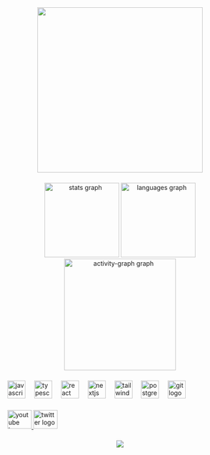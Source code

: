 <div align="center">
  <img height="370" src="https://static1.cbrimages.com/wordpress/wp-content/uploads/2020/04/pjimage-24-1.jpg" />

</div>

###

<p align="left"></p>

###

<div align="center">
  <img src="https://github-readme-stats.vercel.app/api?username=bazylcossac&hide_title=true&hide_rank=true&show_icons=true&include_all_commits=false&count_private=true&disable_animations=false&theme=dracula&locale=en&hide_border=true&order=1" height="167" alt="stats graph"  />
  <img src="https://github-readme-stats.vercel.app/api/top-langs?username=bazylcossac&locale=en&hide_title=false&layout=compact&card_width=320&langs_count=5&theme=dracula&hide_border=true&order=2" height="167" alt="languages graph"  />
  <img src="https://github-readme-activity-graph.vercel.app/graph?username=bazylcossac&radius=16&theme=react&area=true&order=5&hide_border=true&hide_title=true" height="250" alt="activity-graph graph"  />
</div>

###

<div align="left">
  <img src="https://skillicons.dev/icons?i=js" height="40" alt="javascript logo"  />
  <img width="12" />
  <img src="https://skillicons.dev/icons?i=ts" height="40" alt="typescript logo"  />
  <img width="12" />
  <img src="https://skillicons.dev/icons?i=react" height="40" alt="react logo"  />
  <img width="12" />
  <img src="https://skillicons.dev/icons?i=nextjs" height="40" alt="nextjs logo"  />
  <img width="12" />
  <img src="https://skillicons.dev/icons?i=tailwind" height="40" alt="tailwindcss logo"  />
  <img width="12" />
  <img src="https://skillicons.dev/icons?i=postgres" height="40" alt="postgresql logo"  />
  <img width="12" />
  <img src="https://skillicons.dev/icons?i=git" height="40" alt="git logo"  />
</div>

###

<div align="left">
  <a href="https://www.youtube.com/@bazylcossac_5793" target="_blank">
    <img src="https://raw.githubusercontent.com/maurodesouza/profile-readme-generator/master/src/assets/icons/social/youtube/default.svg" width="54" height="42" alt="youtube logo"  />
  </a>
  <a href="https://x.com/dzeksoncoding" target="_blank">
    <img src="https://raw.githubusercontent.com/maurodesouza/profile-readme-generator/master/src/assets/icons/social/twitter/default.svg" width="54" height="42" alt="twitter logo"  />
  </a>
</div>

###

<div align="center">
  <img src="https://profile-counter.glitch.me/bazylcossac/count.svg?"  />
</div>

###
